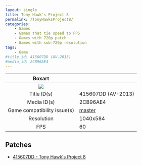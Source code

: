 ```yaml
---
layout: single
title: Tony Hawk's Project 8
permalink: /TonyHawksProject8/
categories:
    - Games
    - Games that tie speed to FPS
    - Games with 720p patch
    - Games with sub-720p resolution
tags:
    - Game
#title_id: 415607DD (AV-2013)
#media_id: 2CB96AE4
---
```


| Boxart                      |                    |
| :----:                      | :-                 |
| ![](https://upload.wikimedia.org/wikipedia/en/8/8c/Tony_Hawk%27s_Project_8_cover.jpg) |
| Title ID(s)                 | 415607DD (AV-2013) |
| Media ID(s)                 | 2CB96AE4           |
| Game compatibility issue(s) | [master](https://github.com/xenia-project/game-compatibility/issues/956) |
| Resolution                  | 1040x584           |
| FPS                         | 60                 |

## Patches
* [415607DD - Tony Hawk's Project 8](https://github.com/xenia-canary/game-patches/blob/main/patches/415607DD%20-%20Tony%20Hawk's%20Project%208.toml)
